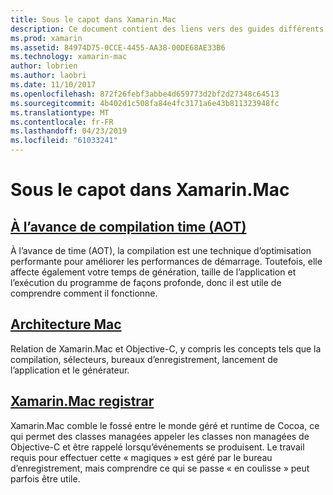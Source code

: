 ```yaml
---
title: Sous le capot dans Xamarin.Mac
description: Ce document contient des liens vers des guides différents qui décrivent le fonctionnement interne de Xamarin.Mac. Documents liés abordent avant la compilation à l’architecture de Xamarin.Mac et le bureau d’enregistrement de Xamarin.Mac.
ms.prod: xamarin
ms.assetid: 84974D75-0CCE-4455-AA38-00DE68AE33B6
ms.technology: xamarin-mac
author: lobrien
ms.author: laobri
ms.date: 11/10/2017
ms.openlocfilehash: 872f26febf3abbe4d659773d2bf2d27348c64513
ms.sourcegitcommit: 4b402d1c508fa84e4fc3171a6e43b811323948fc
ms.translationtype: MT
ms.contentlocale: fr-FR
ms.lasthandoff: 04/23/2019
ms.locfileid: "61033241"
---
```

# <a name="under-the-hood-in-xamarinmac"></a>Sous le capot dans Xamarin.Mac

## <a name="ahead-of-time-compilation-aotaotmd"></a>[À l’avance de compilation time (AOT)](aot.md)

À l’avance de time (AOT), la compilation est une technique d’optimisation performante pour améliorer les performances de démarrage. Toutefois, elle affecte également votre temps de génération, taille de l’application et l’exécution du programme de façons profonde, donc il est utile de comprendre comment il fonctionne.

## <a name="mac-architecturearchitecturemd"></a>[Architecture Mac](architecture.md)

Relation de Xamarin.Mac et Objective-C, y compris les concepts tels que la compilation, sélecteurs, bureaux d’enregistrement, lancement de l’application et le générateur.

## <a name="xamarinmac-registrarregistrarmd"></a>[Xamarin.Mac registrar](registrar.md)

Xamarin.Mac comble le fossé entre le monde géré et runtime de Cocoa, ce qui permet des classes managées appeler les classes non managées de Objective-C et être rappelé lorsqu’événements se produisent. Le travail requis pour effectuer cette « magiques » est géré par le bureau d’enregistrement, mais comprendre ce qui se passe « en coulisse » peut parfois être utile.
